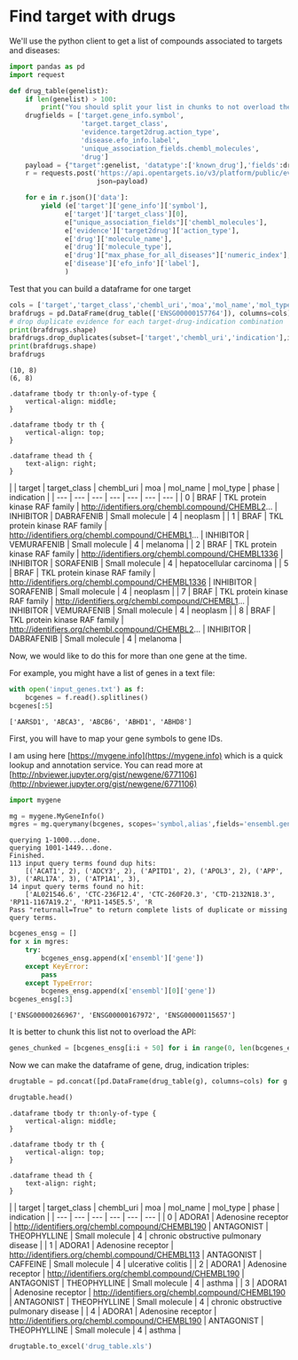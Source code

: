 # Find target with drugs

We'll use the python client to get a list of compounds associated to targets and diseases:

```python
import pandas as pd
import request
```

```python
def drug_table(genelist):
    if len(genelist) > 100:
        print("You should split your list in chunks to not overload the API")
    drugfields = ['target.gene_info.symbol',
                  'target.target_class',
                  'evidence.target2drug.action_type',
                  'disease.efo_info.label',
                  'unique_association_fields.chembl_molecules',
                  'drug']
    payload = {"target":genelist, 'datatype':['known_drug'],'fields':drugfields}
    r = requests.post('https://api.opentargets.io/v3/platform/public/evidence/filter',
                      json=payload)

    for e in r.json()['data']:
        yield (e['target']['gene_info']['symbol'],
              e['target']['target_class'][0],
              e["unique_association_fields"]['chembl_molecules'],
              e['evidence']['target2drug']['action_type'],
              e['drug']['molecule_name'],
              e['drug']['molecule_type'],
              e['drug']["max_phase_for_all_diseases"]['numeric_index'],
              e['disease']['efo_info']['label'],
              )
```

Test that you can build a dataframe for one target

```python
cols = ['target','target_class','chembl_uri','moa','mol_name','mol_type','phase','indication']
brafdrugs = pd.DataFrame(drug_table(['ENSG00000157764']), columns=cols)
# drop duplicate evidence for each target-drug-indication combination
print(brafdrugs.shape)
brafdrugs.drop_duplicates(subset=['target','chembl_uri','indication'],inplace=True)
print(brafdrugs.shape)
brafdrugs
```

```text
(10, 8)
(6, 8)
```

  
    .dataframe tbody tr th:only-of-type {  
        vertical-align: middle;  
    }  
  
    .dataframe tbody tr th {  
        vertical-align: top;  
    }  
  
    .dataframe thead th {  
        text-align: right;  
    }  


|  | target | target\_class | chembl\_uri | moa | mol\_name | mol\_type | phase | indication |
| --- | --- | --- | --- | --- | --- | --- |
| 0 | BRAF | TKL protein kinase RAF family | http://identifiers.org/chembl.compound/CHEMBL2... | INHIBITOR | DABRAFENIB | Small molecule | 4 | neoplasm |
| 1 | BRAF | TKL protein kinase RAF family | http://identifiers.org/chembl.compound/CHEMBL1... | INHIBITOR | VEMURAFENIB | Small molecule | 4 | melanoma |
| 2 | BRAF | TKL protein kinase RAF family | http://identifiers.org/chembl.compound/CHEMBL1336 | INHIBITOR | SORAFENIB | Small molecule | 4 | hepatocellular carcinoma |
| 5 | BRAF | TKL protein kinase RAF family | http://identifiers.org/chembl.compound/CHEMBL1336 | INHIBITOR | SORAFENIB | Small molecule | 4 | neoplasm |
| 7 | BRAF | TKL protein kinase RAF family | http://identifiers.org/chembl.compound/CHEMBL1... | INHIBITOR | VEMURAFENIB | Small molecule | 4 | neoplasm |
| 8 | BRAF | TKL protein kinase RAF family | http://identifiers.org/chembl.compound/CHEMBL2... | INHIBITOR | DABRAFENIB | Small molecule | 4 | melanoma |

Now, we would like to do this for more than one gene at the time.

For example, you might have a list of genes in a text file:

```python
with open('input_genes.txt') as f:
    bcgenes = f.read().splitlines()
bcgenes[:5]
```

```text
['AARSD1', 'ABCA3', 'ABCB6', 'ABHD1', 'ABHD8']
```

First, you will have to map your gene symbols to gene IDs.

I am using here [https://mygene.info](https://mygene.info) which is a quick lookup and annotation service. You can read more at [http://nbviewer.jupyter.org/gist/newgene/6771106](http://nbviewer.jupyter.org/gist/newgene/6771106)

```python
import mygene

mg = mygene.MyGeneInfo()
mgres = mg.querymany(bcgenes, scopes='symbol,alias',fields='ensembl.gene', species='human')
```

```text
querying 1-1000...done.
querying 1001-1449...done.
Finished.
113 input query terms found dup hits:
    [('ACAT1', 2), ('ADCY3', 2), ('APITD1', 2), ('APOL3', 2), ('APP', 3), ('ARL17A', 3), ('ATP1A1', 3), 
14 input query terms found no hit:
    ['AL021546.6', 'CTC-236F12.4', 'CTC-260F20.3', 'CTD-2132N18.3', 'RP11-1167A19.2', 'RP11-145E5.5', 'R
Pass "returnall=True" to return complete lists of duplicate or missing query terms.
```

```python
bcgenes_ensg = []
for x in mgres:
    try:
        bcgenes_ensg.append(x['ensembl']['gene'])
    except KeyError:
        pass
    except TypeError:
        bcgenes_ensg.append(x['ensembl'][0]['gene'])
bcgenes_ensg[:3]
```

```text
['ENSG00000266967', 'ENSG00000167972', 'ENSG00000115657']
```

It is better to chunk this list not to overload the API:

```python
genes_chunked = [bcgenes_ensg[i:i + 50] for i in range(0, len(bcgenes_ensg), 50)]
```

Now we can make the dataframe of gene, drug, indication triples:

```python
drugtable = pd.concat([pd.DataFrame(drug_table(g), columns=cols) for g in genes_chunked])
```

```python
drugtable.head()
```

  
    .dataframe tbody tr th:only-of-type {  
        vertical-align: middle;  
    }  
  
    .dataframe tbody tr th {  
        vertical-align: top;  
    }  
  
    .dataframe thead th {  
        text-align: right;  
    }  


|  | target | target\_class | chembl\_uri | moa | mol\_name | mol\_type | phase | indication |
| --- | --- | --- | --- | --- | --- |
| 0 | ADORA1 | Adenosine receptor | http://identifiers.org/chembl.compound/CHEMBL190 | ANTAGONIST | THEOPHYLLINE | Small molecule | 4 | chronic obstructive pulmonary disease |
| 1 | ADORA1 | Adenosine receptor | http://identifiers.org/chembl.compound/CHEMBL113 | ANTAGONIST | CAFFEINE | Small molecule | 4 | ulcerative colitis |
| 2 | ADORA1 | Adenosine receptor | http://identifiers.org/chembl.compound/CHEMBL190 | ANTAGONIST | THEOPHYLLINE | Small molecule | 4 | asthma |
| 3 | ADORA1 | Adenosine receptor | http://identifiers.org/chembl.compound/CHEMBL190 | ANTAGONIST | THEOPHYLLINE | Small molecule | 4 | chronic obstructive pulmonary disease |
| 4 | ADORA1 | Adenosine receptor | http://identifiers.org/chembl.compound/CHEMBL190 | ANTAGONIST | THEOPHYLLINE | Small molecule | 4 | asthma |

```python
drugtable.to_excel('drug_table.xls')
```

